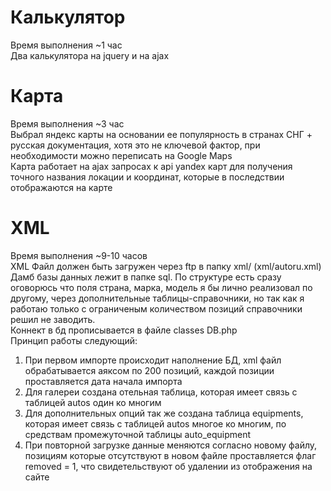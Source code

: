# Калькулятор
Время выполнения ~1 час<br />
Два калькулятора на jquery и на ajax

# Карта
Время выполнения ~3 час<br />
Выбрал яндекс карты на основании ее популярность в странах СНГ + русская документация, хотя это не ключевой фактор, при необходимости можно переписать на Google Maps<br />
Карта работает на ajax запросах к api yandex карт для получения точного названия локации и координат, которые в последствии отображаются на карте

# XML
Время выполнения ~9-10 часов<br />
XML Файл должен быть загружен через ftp в папку xml/ (xml/autoru.xml)<br/>
Дамб базы данных лежит в папке sql. По структуре есть сразу оговорюсь что поля страна, марка, модель я бы лично реализовал по другому, через дополнительные таблицы-справочники, но так как я работаю только с ограниченым количеством позиций справочники решил не заводить.<br/>
Коннект в бд прописывается в файле classes DB.php<br/>
Принцип работы следующий:<br/>
1) При первом импорте происходит наполнение БД, xml файл обрабатывается аяксом по 200 позиций, каждой позиции проставляется дата начала импорта<br/>
2) Для галереи создана отельная таблица, которая имеет связь с таблицей autos один ко многим<br/>
3) Для дополнительных опций так же создана таблица equipments, которая имеет связь с таблицей autos многое ко многим, по средствам промежуточной таблицы auto_equipment<br/>
2) При повторной загрузке данные меняются согласно новому файлу, позициям которые отсутствуют в новом файле проставляется флаг removed = 1, что свидетельствуют об удалении из отображения на сайте